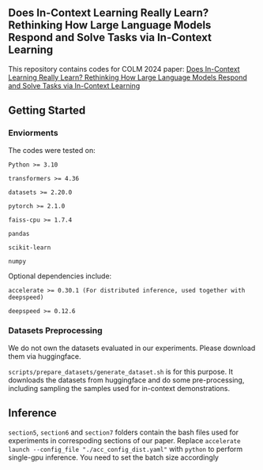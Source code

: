 ## Does In-Context Learning Really Learn? Rethinking How Large Language Models Respond and Solve Tasks via In-Context Learning

This repository contains codes for COLM 2024 paper: [Does In-Context Learning Really Learn? Rethinking How Large Language Models Respond and Solve Tasks via In-Context Learning](https://openreview.net/pdf?id=i2oJjC0ESQ)

## Getting Started

### Enviorments

The codes were tested on:

    Python >= 3.10

    transformers >= 4.36

    datasets >= 2.20.0

    pytorch >= 2.1.0

    faiss-cpu >= 1.7.4

    pandas

    scikit-learn

    numpy

Optional dependencies include:

    accelerate >= 0.30.1 (For distributed inference, used together with deepspeed)

    deepspeed >= 0.12.6

### Datasets Preprocessing

We do not own the datasets evaluated in our experiments. Please download them via huggingface. 

`scripts/prepare_datasets/generate_dataset.sh` is for this purpose. It downloads the datasets from huggingface and do some pre-processing, including sampling the samples used for in-context demonstrations.

## Inference

`section5`, `section6` and `section7` folders contain the bash files used for experiments in correspoding sections of our paper. Replace `accelerate launch --config_file "./acc_config_dist.yaml"` with `python` to perform single-gpu inference. You need to set the batch size accordingly
